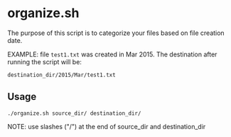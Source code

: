 # organize.sh
The purpose of this script is to categorize your files based on file creation date.

EXAMPLE: file `test1.txt` was created in Mar 2015. The destination after running the script will be: 

`destination_dir/2015/Mar/test1.txt`

## Usage
`./organize.sh source_dir/ destination_dir/`

NOTE: use slashes ("/") at the end of source_dir and destination_dir
